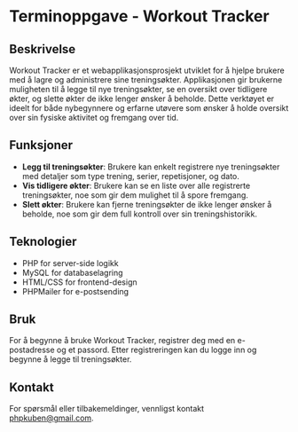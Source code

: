 # Terminoppgave - Workout Tracker

## Beskrivelse

Workout Tracker er et webapplikasjonsprosjekt utviklet for å hjelpe brukere med å lagre og administrere sine treningsøkter. Applikasjonen gir brukerne muligheten til å legge til nye treningsøkter, se en oversikt over tidligere økter, og slette økter de ikke lenger ønsker å beholde. Dette verktøyet er ideelt for både nybegynnere og erfarne utøvere som ønsker å holde oversikt over sin fysiske aktivitet og fremgang over tid.

## Funksjoner

- **Legg til treningsøkter**: Brukere kan enkelt registrere nye treningsøkter med detaljer som type trening, serier, repetisjoner, og dato.
- **Vis tidligere økter**: Brukere kan se en liste over alle registrerte treningsøkter, noe som gir dem mulighet til å spore fremgang.
- **Slett økter**: Brukere kan fjerne treningsøkter de ikke lenger ønsker å beholde, noe som gir dem full kontroll over sin treningshistorikk.

## Teknologier

- PHP for server-side logikk
- MySQL for databaselagring
- HTML/CSS for frontend-design
- PHPMailer for e-postsending


## Bruk

For å begynne å bruke Workout Tracker, registrer deg med en e-postadresse og et passord. Etter registreringen kan du logge inn og begynne å legge til treningsøkter.


## Kontakt

For spørsmål eller tilbakemeldinger, vennligst kontakt phpkuben@gmail.com.
